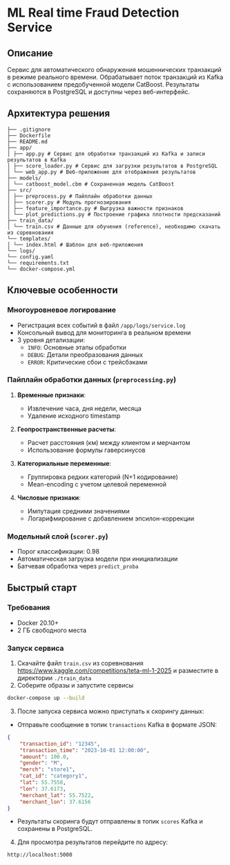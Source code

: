 # ML Real time Fraud Detection Service

## Описание
Сервис для автоматического обнаружения мошеннических транзакций в режиме реального времени. Обрабатывает поток транзакций из Kafka с использованием предобученной модели CatBoost. Результаты сохраняются в PostgreSQL и доступны через веб-интерфейс.

## Архитектура решения
```
├── .gitignore
├── Dockerfile
├── README.md
├── app/
│ ├── app.py # Сервис для обработки транзакций из Kafka и записи результатов в Kafka
│ ├── score_loader.py # Сервис для загрузки результатов в PostgreSQL
│ └── web_app.py # Веб-приложение для отображения результатов
├── models/
│ └── catboost_model.cbm # Сохраненная модель CatBoost
├── src/
│ ├── preprocess.py # Пайплайн обработки данных
│ ├── scorer.py # Модуль прогнозирования
│ ├── feature_importance.py # Выгрузка важности признаков
│ └── plot_predictions.py # Построение графика плотности предсказаний
├── train_data/
│ └── train.csv # Данные для обучения (reference), необходимо скачать из соревнования
└── templates/
│ └── index.html # Шаблон для веб-приложения
└── logs/
└── config.yaml
└── requirements.txt
└── docker-compose.yml
```

## Ключевые особенности

### Многоуровневое логирование
- Регистрация всех событий в файл `/app/logs/service.log`
- Консольный вывод для мониторинга в реальном времени
- 3 уровня детализации:
  - `INFO`: Основные этапы обработки
  - `DEBUG`: Детали преобразования данных
  - `ERROR`: Критические сбои с трейсбэками

### Пайплайн обработки данных (`preprocessing.py`)
1. **Временные признаки**:
   - Извлечение часа, дня недели, месяца
   - Удаление исходного timestamp
   
2. **Геопространственные расчеты**:
   - Расчет расстояния (км) между клиентом и мерчантом
   - Использование формулы гаверсинусов

3. **Категориальные переменные**:
   - Группировка редких категорий (N+1 кодирование)
   - Mean-encoding с учетом целевой переменной

4. **Числовые признаки**:
   - Импутация средними значениями
   - Логарифмирование с добавлением эпсилон-коррекции

### Модельный слой (`scorer.py`)
- Порог классификации: 0.98
- Автоматическая загрузка модели при инициализации
- Батчевая обработка через `predict_proba`

## Быстрый старт

### Требования
- Docker 20.10+
- 2 ГБ свободного места

### Запуск сервиса

1. Скачайте файл `train.csv` из соревнования https://www.kaggle.com/competitions/teta-ml-1-2025 и разместите в директории `./train_data`
2. Соберите образы и запустите сервисы
```bash
docker-compose up --build
```

3. После запуска сервиса можно приступать к скорингу данных:
 - Отправьте сообщение в топик `transactions` Kafka в формате JSON:
```json
{
    "transaction_id": "12345",
    "transaction_time": "2023-10-01 12:00:00",
    "amount": 100.0,
    "gender": "M",
    "merch": "store1",
    "cat_id": "category1",
    "lat": 55.7558,
    "lon": 37.6173,
    "merchant_lat": 55.7522,
    "merchant_lon": 37.6156
}
```
 - Результаты скоринга будут отправлены в топик `scores` Kafka и сохранены в PostgreSQL.

4. Для просмотра результатов перейдите по адресу:
```
http://localhost:5000
```

